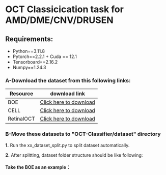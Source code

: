 # OCT Classicication task for AMD/DME/CNV/DRUSEN
## Requirements:
  * Python==3.11.8
  * Pytorch==2.2.1 + Cuda == 12.1
  * Tensorboard==2.16.2
  * Numpy==1.24.3
### A-Download the dataset from this following links:
  | Resource | download link |
  | -------- | -------- |
  | BOE    | [Click here to download](https://people.duke.edu/~sf59/Srinivasan_BOE_2014_dataset.htm) |
  | CELL    | [Click here to download](https://www.kaggle.com/datasets/paultimothymooney/kermany2018) |
  | RetinalOCT    | [Click here to download](https://www.kaggle.com/datasets/obulisainaren/retinal-oct-c8) |
### B-Move these datasets to "OCT-Classifier/dataset" directory
  **1.**  Run the xx_dataset_split.py to split dataset automatically.
  
  **2.**  After splitting, dataset folder structure should be like following:
  #### Take the BOE as an example：
  
